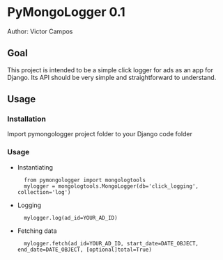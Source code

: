 PyMongoLogger 0.1
===============

Author: Victor Campos

Goal
----

This project is intended to be a simple click logger for ads as an app for
Django. Its API should be very simple and straightforward to understand.

Usage
-----

### Installation
Import pymongologger project folder to your Django code folder

### Usage
* Instantiating

		from pymongologger import mongologtools
		mylogger = mongologtools.MongoLogger(db='click_logging', collection='log')

* Logging

		mylogger.log(ad_id=YOUR_AD_ID)
	
* Fetching data

		mylogger.fetch(ad_id=YOUR_AD_ID, start_date=DATE_OBJECT, end_date=DATE_OBJECT, [optional]total=True)
	
	
	
	
